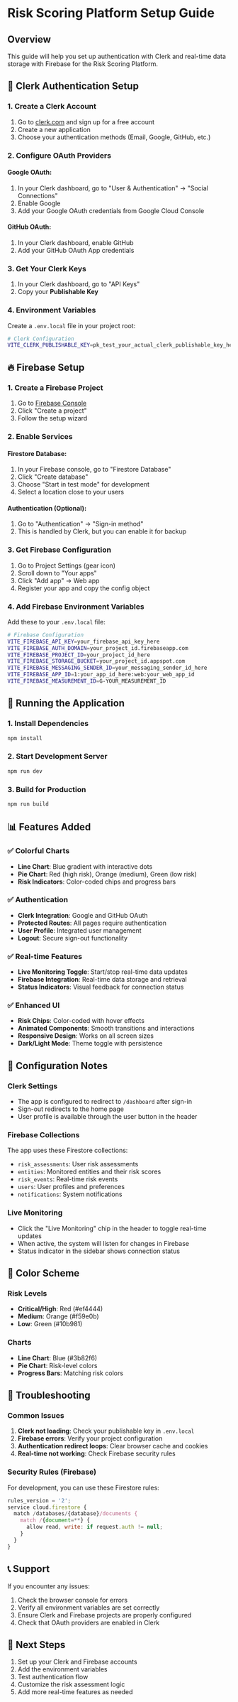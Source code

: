 # Risk Scoring Platform Setup Guide

## Overview
This guide will help you set up authentication with Clerk and real-time data storage with Firebase for the Risk Scoring Platform.

## 🔐 Clerk Authentication Setup

### 1. Create a Clerk Account
1. Go to [clerk.com](https://clerk.com) and sign up for a free account
2. Create a new application
3. Choose your authentication methods (Email, Google, GitHub, etc.)

### 2. Configure OAuth Providers

#### Google OAuth:
1. In your Clerk dashboard, go to "User & Authentication" → "Social Connections"
2. Enable Google
3. Add your Google OAuth credentials from Google Cloud Console

#### GitHub OAuth:
1. In your Clerk dashboard, enable GitHub
2. Add your GitHub OAuth App credentials

### 3. Get Your Clerk Keys
1. In your Clerk dashboard, go to "API Keys"
2. Copy your **Publishable Key**

### 4. Environment Variables
Create a `.env.local` file in your project root:

```bash
# Clerk Configuration
VITE_CLERK_PUBLISHABLE_KEY=pk_test_your_actual_clerk_publishable_key_here
```

## 🔥 Firebase Setup

### 1. Create a Firebase Project
1. Go to [Firebase Console](https://console.firebase.google.com)
2. Click "Create a project"
3. Follow the setup wizard

### 2. Enable Services

#### Firestore Database:
1. In your Firebase console, go to "Firestore Database"
2. Click "Create database"
3. Choose "Start in test mode" for development
4. Select a location close to your users

#### Authentication (Optional):
1. Go to "Authentication" → "Sign-in method"
2. This is handled by Clerk, but you can enable it for backup

### 3. Get Firebase Configuration
1. Go to Project Settings (gear icon)
2. Scroll down to "Your apps"
3. Click "Add app" → Web app
4. Register your app and copy the config object

### 4. Add Firebase Environment Variables
Add these to your `.env.local` file:

```bash
# Firebase Configuration
VITE_FIREBASE_API_KEY=your_firebase_api_key_here
VITE_FIREBASE_AUTH_DOMAIN=your_project_id.firebaseapp.com
VITE_FIREBASE_PROJECT_ID=your_project_id_here
VITE_FIREBASE_STORAGE_BUCKET=your_project_id.appspot.com
VITE_FIREBASE_MESSAGING_SENDER_ID=your_messaging_sender_id_here
VITE_FIREBASE_APP_ID=1:your_app_id_here:web:your_web_app_id
VITE_FIREBASE_MEASUREMENT_ID=G-YOUR_MEASUREMENT_ID
```

## 🚀 Running the Application

### 1. Install Dependencies
```bash
npm install
```

### 2. Start Development Server
```bash
npm run dev
```

### 3. Build for Production
```bash
npm run build
```

## 📊 Features Added

### ✅ Colorful Charts
- **Line Chart**: Blue gradient with interactive dots
- **Pie Chart**: Red (high risk), Orange (medium), Green (low risk)
- **Risk Indicators**: Color-coded chips and progress bars

### ✅ Authentication
- **Clerk Integration**: Google and GitHub OAuth
- **Protected Routes**: All pages require authentication
- **User Profile**: Integrated user management
- **Logout**: Secure sign-out functionality

### ✅ Real-time Features
- **Live Monitoring Toggle**: Start/stop real-time data updates
- **Firebase Integration**: Real-time data storage and retrieval
- **Status Indicators**: Visual feedback for connection status

### ✅ Enhanced UI
- **Risk Chips**: Color-coded with hover effects
- **Animated Components**: Smooth transitions and interactions
- **Responsive Design**: Works on all screen sizes
- **Dark/Light Mode**: Theme toggle with persistence

## 🔧 Configuration Notes

### Clerk Settings
- The app is configured to redirect to `/dashboard` after sign-in
- Sign-out redirects to the home page
- User profile is available through the user button in the header

### Firebase Collections
The app uses these Firestore collections:
- `risk_assessments`: User risk assessments
- `entities`: Monitored entities and their risk scores
- `risk_events`: Real-time risk events
- `users`: User profiles and preferences
- `notifications`: System notifications

### Live Monitoring
- Click the "Live Monitoring" chip in the header to toggle real-time updates
- When active, the system will listen for changes in Firebase
- Status indicator in the sidebar shows connection status

## 🎨 Color Scheme

### Risk Levels
- **Critical/High**: Red (#ef4444)
- **Medium**: Orange (#f59e0b)
- **Low**: Green (#10b981)

### Charts
- **Line Chart**: Blue (#3b82f6)
- **Pie Chart**: Risk-level colors
- **Progress Bars**: Matching risk colors

## 🐛 Troubleshooting

### Common Issues

1. **Clerk not loading**: Check your publishable key in `.env.local`
2. **Firebase errors**: Verify your project configuration
3. **Authentication redirect loops**: Clear browser cache and cookies
4. **Real-time not working**: Check Firebase security rules

### Security Rules (Firebase)
For development, you can use these Firestore rules:

```javascript
rules_version = '2';
service cloud.firestore {
  match /databases/{database}/documents {
    match /{document=**} {
      allow read, write: if request.auth != null;
    }
  }
}
```

## 📞 Support

If you encounter any issues:
1. Check the browser console for errors
2. Verify all environment variables are set correctly
3. Ensure Clerk and Firebase projects are properly configured
4. Check that OAuth providers are enabled in Clerk

## 🎯 Next Steps

1. Set up your Clerk and Firebase accounts
2. Add the environment variables
3. Test authentication flow
4. Customize the risk assessment logic
5. Add more real-time features as needed
